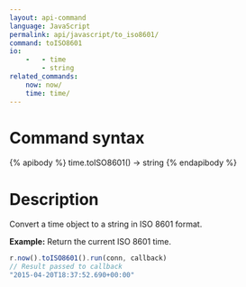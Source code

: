 ```yaml
---
layout: api-command
language: JavaScript
permalink: api/javascript/to_iso8601/
command: toISO8601
io:
    -   - time
        - string
related_commands:
    now: now/
    time: time/
---
```


# Command syntax #

{% apibody %}
time.toISO8601() &rarr; string
{% endapibody %}

# Description #

Convert a time object to a string in ISO 8601 format.

__Example:__ Return the current ISO 8601 time.

```javascript
r.now().toISO8601().run(conn, callback)
// Result passed to callback
"2015-04-20T18:37:52.690+00:00"
```

